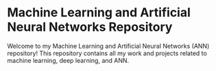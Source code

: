 # Machine Learning and Artificial Neural Networks Repository

Welcome to my Machine Learning and Artificial Neural Networks (ANN) repository! This repository contains all my work and projects related to machine learning, deep learning, and ANN.
